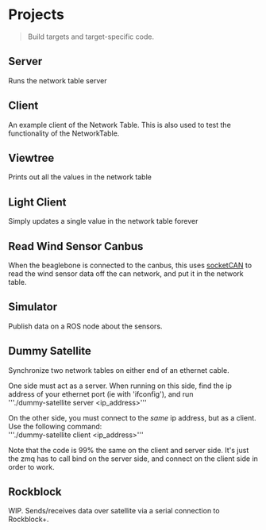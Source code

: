 # Projects
> Build targets and target-specific code.

## Server
Runs the network table server

## Client
An example client of the Network Table.
This is also used to test the functionality of
the NetworkTable.

## Viewtree
Prints out all the values in the network table

## Light Client
Simply updates a single value in the network table forever

## Read Wind Sensor Canbus
When the beaglebone is connected to the canbus, this uses 
[socketCAN](https://en.wikipedia.org/wiki/SocketCAN) to read
the wind sensor data off the can network, and put it in the network
table.

## Simulator
Publish data on a ROS node about the sensors.

## Dummy Satellite
Synchronize two network tables
on either end of an ethernet cable.

One side must act as a server. When running on this side,
find the ip address of your ethernet port (ie with 'ifconfig'),
and run   
'''./dummy-satellite server <ip_address>'''

On the other side, you must connect to the _same_ ip address,
but as a client. Use the following command:  
'''./dummy-satellite client <ip_address>'''

Note that the code is 99% the same on the client and server side.
It's just the zmq has to call bind on the server side,
and connect on the client side in order to work.

## Rockblock
WIP. Sends/receives data over satellite via a serial connection to Rockblock+.
